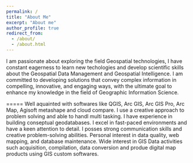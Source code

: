 ```yaml
---
permalink: /
title: "About Me"
excerpt: "About me"
author_profile: true
redirect_from: 
  - /about/
  - /about.html
---
```


I am passionate about exploring the field Geospatial technologies, I have constant eagerness to learn new techologies and develop scientific skills about the Geospatial Data Management and Geospatial Intelligence. I am committed to developing solutions that convey complex information in compelling, innovative, and engaging ways, with the ultimate goal to enhance my knowledge in the field of Geographic Information Science. 

=====
Well aquainted with softwares like QGIS, Arc GIS, Arc GIS Pro, Arc Map, Agisoft metashape and cloud compare. I use a creative approach to problem solving and able to handl multi tasking. I have experience in building conseptual geodatabases. I excel in fast-paced environments and have a keen attention to detail. I posses strong communication skills and creative problem-solving abilities. Personal interest in data quality, web mapping, and database maintenance. Wide interest in GIS Data activities such acquisition, compilation, data conversion and produe digital map products using GIS custom softwares.

